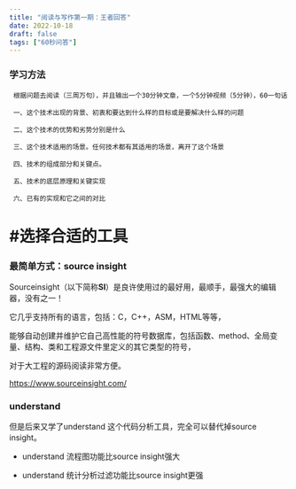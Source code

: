 ```yaml
---
title: "阅读与写作第一期：王者回答"
date: 2022-10-18
draft: false
tags: ["60秒问答"]
---
```


### 学习方法

~~~
 根据问题去阅读（三周万句），并且输出一个30分钟文章，一个5分钟视频（5分钟），60一句话
 
 一、这个技术出现的背景、初衷和要达到什么样的目标或是要解决什么样的问题

 二、这个技术的优势和劣势分别是什么 

 三、这个技术适用的场景。任何技术都有其适用的场景，离开了这个场景

 四、技术的组成部分和关键点。

 五、技术的底层原理和关键实现

 六、已有的实现和它之间的对比

~~~



# #选择合适的工具



### 最简单方式：source insight 



Sourceinsight（以下简称**SI**）是良许使用过的最好用，最顺手，最强大的编辑器，没有之一！

它几乎支持所有的语言，包括：C，C++，ASM，HTML等等，

能够自动创建并维护它自己高性能的符号数据库，包括函数、method、全局变量、结构、类和工程源文件里定义的其它类型的符号，

对于大工程的源码阅读非常方便。

https://www.sourceinsight.com/





### understand 



但是后来又学了understand 这个代码分析工具，完全可以替代掉source insight。



- understand 流程图功能比source insight强大

- understand 统计分析过滤功能比source insight更强

  

